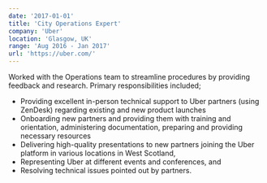```yaml
---
date: '2017-01-01'
title: 'City Operations Expert'
company: 'Uber'
location: 'Glasgow, UK'
range: 'Aug 2016 - Jan 2017'
url: 'https://uber.com/'
---
```


Worked with the Operations team to streamline procedures by providing feedback and research. Primary responsibilities included;

- Providing excellent in-person technical support to Uber partners (using ZenDesk) regarding existing and new product launches
- Onboarding new partners and providing them with training and orientation, administering documentation, preparing and providing necessary resources
- Delivering high-quality presentations to new partners joining the Uber platform in various locations in West Scotland,
- Representing Uber at different events and conferences, and
- Resolving technical issues pointed out by partners.
